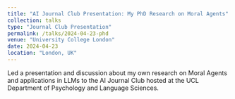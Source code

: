 ```yaml
---
title: "AI Journal Club Presentation: My PhD Research on Moral Agents"
collection: talks
type: "Journal Club Presentation"
permalink: /talks/2024-04-23-phd
venue: "University College London"
date: 2024-04-23
location: "London, UK"
---
```


Led a presentation and discussion about my own research on Moral Agents and applications in LLMs to the AI Journal Club hosted at the UCL Department of Psychology and Language Sciences. 
